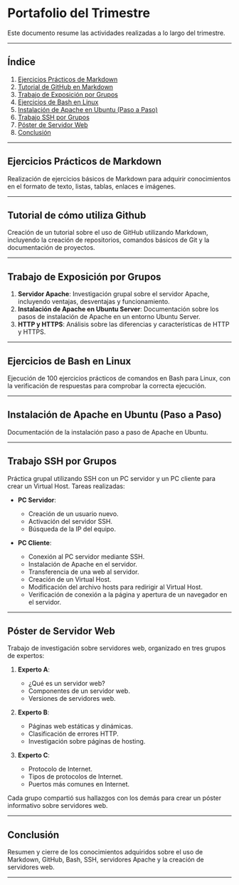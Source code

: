 # Portafolio del Trimestre

Este documento resume las actividades realizadas a lo largo del trimestre.

---

## Índice

1. [Ejercicios Prácticos de Markdown](#ejercicios-prácticos-de-markdown)
2. [Tutorial de GitHub en Markdown](#tutorial-de-github-en-markdown)
3. [Trabajo de Exposición por Grupos](#trabajo-de-exposición-por-grupos)
4. [Ejercicios de Bash en Linux](#ejercicios-de-bash-en-linux)
5. [Instalación de Apache en Ubuntu (Paso a Paso)](#instalación-de-apache-en-ubuntu-paso-a-paso)
6. [Trabajo SSH por Grupos](#trabajo-ssh-por-grupos)
7. [Póster de Servidor Web](#póster-de-servidor-web)
8. [Conclusión](#conclusión)

---

## Ejercicios Prácticos de Markdown

Realización de ejercicios básicos de Markdown para adquirir conocimientos en el formato de texto, listas, tablas, enlaces e imágenes.

---

## Tutorial de cómo utiliza Github 

Creación de un tutorial sobre el uso de GitHub utilizando Markdown, incluyendo la creación de repositorios, comandos básicos de Git y la documentación de proyectos.

---

## Trabajo de Exposición por Grupos

1. **Servidor Apache**: Investigación grupal sobre el servidor Apache, incluyendo ventajas, desventajas y funcionamiento.
2. **Instalación de Apache en Ubuntu Server**: Documentación sobre los pasos de instalación de Apache en un entorno Ubuntu Server.
3. **HTTP y HTTPS**: Análisis sobre las diferencias y características de HTTP y HTTPS.

---

## Ejercicios de Bash en Linux

Ejecución de 100 ejercicios prácticos de comandos en Bash para Linux, con la verificación de respuestas para comprobar la correcta ejecución.

---

## Instalación de Apache en Ubuntu (Paso a Paso)

Documentación de la instalación paso a paso de Apache en Ubuntu.

---

## Trabajo SSH por Grupos

Práctica grupal utilizando SSH con un PC servidor y un PC cliente para crear un Virtual Host. Tareas realizadas:

- **PC Servidor**:
  - Creación de un usuario nuevo.
  - Activación del servidor SSH.
  - Búsqueda de la IP del equipo.

- **PC Cliente**:
  - Conexión al PC servidor mediante SSH.
  - Instalación de Apache en el servidor.
  - Transferencia de una web al servidor.
  - Creación de un Virtual Host.
  - Modificación del archivo hosts para redirigir al Virtual Host.
  - Verificación de conexión a la página y apertura de un navegador en el servidor.

---

## Póster de Servidor Web

Trabajo de investigación sobre servidores web, organizado en tres grupos de expertos:

1. **Experto A**:
   - ¿Qué es un servidor web?
   - Componentes de un servidor web.
   - Versiones de servidores web.

2. **Experto B**:
   - Páginas web estáticas y dinámicas.
   - Clasificación de errores HTTP.
   - Investigación sobre páginas de hosting.

3. **Experto C**:
   - Protocolo de Internet.
   - Tipos de protocolos de Internet.
   - Puertos más comunes en Internet.

Cada grupo compartió sus hallazgos con los demás para crear un póster informativo sobre servidores web.

---

## Conclusión

Resumen y cierre de los conocimientos adquiridos sobre el uso de Markdown, GitHub, Bash, SSH, servidores Apache y la creación de servidores web.

--- 
